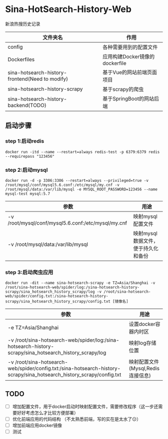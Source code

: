 # Sina-HotSearch-History-Web
新浪热搜历史记录

| 文件夹名 | 作用 |
| --- | --- |
| config | 各种需要用到的配置文件 |
| Dockerfiles |应用构建Docker镜像的dockerfile |
| sina-hotsearch-history-frontend(Need to modify) |基于Vue的网站前端页面项目 |
| sina-hotsearch-history-scrapy | 基于scrapy的爬虫 |
| sina-hotsearch-history-backend(TODO)| 基于SpringBoot的网站后端|

 

## 启动步骤
### step 1:启动redis
`docker run -itd --name --restart=always redis-test -p 6379:6379 redis --requirepass "123456"`

### step 2:启动mysql
`docker run -d -p 3306:3306 --restart=always --privileged=true -v /root/mysql/conf/mysql5.6.conf:/etc/mysql/my.cnf -v /root/mysql/data:/var/lib/mysql -e MYSQL_ROOT_PASSWORD=123456 --name mysql-test mysql:5.7`

| 参数 | 用途 |
|---|---|
| -v /root/mysql/conf/mysql5.6.conf:/etc/mysql/my.cnf | 映射mysql配置文件 |
| -v /root/mysql/data:/var/lib/mysql | 映射mysql数据文件，便于持久化和备份 |

### step 3:启动爬虫应用
`docker run -dit --name sina-hotsearch-scrapy -e TZ=Asia/Shanghai -v /root/sina-hotsearch-web/spider/log:/sina-hotsearch-history-scrapy/sina_hotsearch_history_scrapy/log -v /root/sina-hotsearch-web/spider/config.txt:/sina-hotsearch-history-scrapy/sina_hotsearch_history_scrapy/config.txt [镜像名]`

| 参数 | 用途 |
|---|---|
| -e TZ=Asia/Shanghai | 设置docker容器内时区 |
| -v /root/sina-hotsearch-web/spider/log:/sina-hotsearch-history-scrapy/sina_hotsearch_history_scrapy/log | 映射log存储位置 |
| -v /root/sina-hotsearch-web/spider/config.txt:/sina-hotsearch-history-scrapy/sina_hotsearch_history_scrapy/config.txt | 映射配置文件(Mysql,Redis连接信息) |

## TODO

- [ ] 增加配置文件，用于docker启动时映射配置文件，需要修改程序（这一步还需要好好考虑怎么才比较方便部署）
- [ ] 优化前端应用的代码结构 （不太熟悉前端，写的实在是太水了😑）
- [ ] 增加前端应用docker镜像
- [ ] 测试